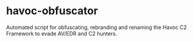 # havoc-obfuscator
Automated script for obfuscating, rebranding and renaming the Havoc C2 Framework to evade AV/EDR and C2 hunters.
